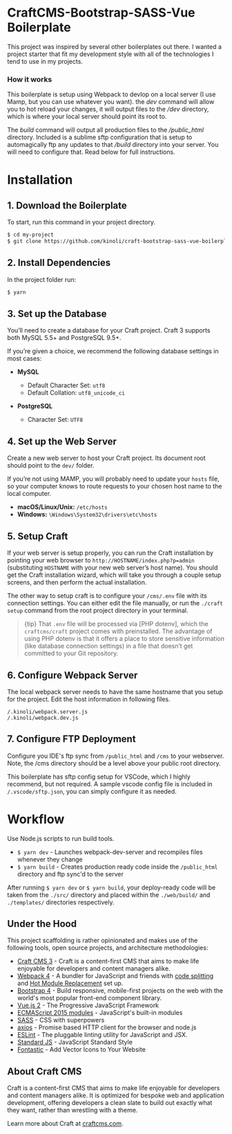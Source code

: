 # CraftCMS-Bootstrap-SASS-Vue Boilerplate

This project was inspired by several other boilerplates out there. I wanted a project starter that fit my development style with all of the technologies I tend to use in my projects.

### How it works

This boilerplate is setup using Webpack to devlop on a local server (I use Mamp, but you can use whatever you want). the *dev* command will allow you to hot reload your changes, it will output files to the */dev* directory, which is where your local server should point its root to. 

The *build* command will output all production files to the */public_html* directory. Included is a sublime sftp configuration that is setup to automagically ftp any updates to that */build* directory into your server. You will need to configure that. Read below for full instructions.

# Installation

## 1. Download the Boilerplate

To start, run this command in your project directory.

``` sh
$ cd my-project
$ git clone https://github.com/kinoli/craft-bootstrap-sass-vue-boilerplate
```

## 2. Install Dependencies

In the project folder run:

``` sh
$ yarn
```

## 3. Set up the Database

You’ll need to create a database for your Craft project. Craft 3 supports both MySQL 5.5+ and PostgreSQL 9.5+.

If you’re given a choice, we recommend the following database settings in most cases:

- **MySQL**
  - Default Character Set: `utf8`
  - Default Collation: `utf8_unicode_ci`

- **PostgreSQL**
  - Character Set: `UTF8`

## 4. Set up the Web Server

Create a new web server to host your Craft project. Its document root should point to the `dev/` folder.

If you’re not using MAMP, you will probably need to update your `hosts` file, so your computer knows to route requests to your chosen host name to the local computer.

- **macOS/Linux/Unix:** `/etc/hosts`
- **Windows:** `\Windows\System32\drivers\etc\hosts`

## 5. Setup Craft

If your web server is setup properly, you can run the Craft installation by pointing your web browser to `http://HOSTNAME/index.php?p=admin` (substituting `HOSTNAME` with your new web server’s host name). You should get the Craft installation wizard, which will take you through a couple setup screens, and then perform the actual installation.

The other way to setup craft is to configure your `/cms/.env` file with its connection settings. You can either edit the file manually, or run the `./craft setup` command from the root project directory in your terminal.

> {tip} That `.env` file will be processed via [PHP dotenv], which the `craftcms/craft` project comes with preinstalled. The advantage of using PHP dotenv is that it offers a place to store sensitive information (like database connection settings) in a file that doesn’t get committed to your Git repository.

## 6. Configure Webpack Server

The local webpack server needs to have the same hostname that you setup for the project. Edit the host information in following files.
```
/.kinoli/webpack.server.js
/.kinoli/webpack.dev.js
```

## 7. Configure FTP Deployment

Configure you IDE's ftp sync from `/public_html` and `/cms` to your webserver. Note, the /cms directory should be a level above your public root directory.

This boilerplate has sftp config setup for VSCode, which I highly recommend, but not required. A sample vscode config file is included in `/.vscode/sftp.json`, you can simply configure it as needed.

# Workflow

Use Node.js scripts to run build tools.

* `$ yarn dev` - Launches webpack-dev-server and recompiles files whenever they change
* `$ yarn build` - Creates production ready code inside the `/public_html` directory and ftp sync'd to the server

After running `` $ yarn dev `` or `` $ yarn build ``, your deploy-ready code will be taken from the ``./src/`` directory and placed within the ``./web/build/`` and ``./templates/`` directories respectively.

## Under the Hood

This project scaffolding is rather opinionated and makes use of the following tools, open source projects, and architecture methodologies:

* [Craft CMS 3](https://craftcms.com/) - Craft is a content-first CMS that aims to make life enjoyable for developers and content managers alike.
* [Webpack 4](https://webpack.js.org/) - A bundler for JavaScript and friends with [code splitting](https://webpack.js.org/guides/code-splitting/) and [Hot Module Replacement](https://webpack.js.org/guides/hot-module-replacement/) set up.
* [Bootstrap 4](https://getbootstrap.com/) - Build responsive, mobile-first projects on the web with the world's most popular front-end component library.
* [Vue.js 2](https://vuejs.org/) - The Progressive JavaScript Framework
* [ECMAScript 2015 modules](https://developer.mozilla.org/en-US/docs/Web/JavaScript/New_in_JavaScript/ECMAScript_2015_support_in_Mozilla) - JavaScript's built-in modules
* [SASS](http://tachyons.io/) - CSS with superpowers
* [axios](https://github.com/axios/axios) - Promise based HTTP client for the browser and node.js
* [ESLint](https://eslint.org/) - The pluggable linting utility for JavaScript and JSX.
* [Standard JS](https://standardjs.com/) - JavaScript Standard Style
* [Fontastic](http://fontastic.me/) - Add Vector Icons to Your Website

## About Craft CMS

Craft is a content-first CMS that aims to make life enjoyable for developers and content managers alike. It is optimized for bespoke web and application development, offering developers a clean slate to build out exactly what they want, rather than wrestling with a theme.

Learn more about Craft at [craftcms.com](https://craftcms.com).
